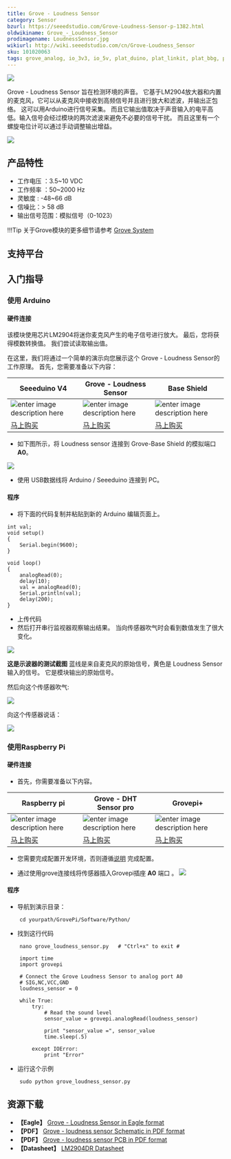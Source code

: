 ```yaml
---
title: Grove - Loudness Sensor
category: Sensor
bzurl: https://seeedstudio.com/Grove-Loudness-Sensor-p-1382.html
oldwikiname: Grove_-_Loudness_Sensor
prodimagename: LoudnessSensor.jpg
wikiurl: http://wiki.seeedstudio.com/cn/Grove-Loudness_Sensor
sku: 101020063
tags: grove_analog, io_3v3, io_5v, plat_duino, plat_linkit, plat_bbg, plat_pi
---
```


![](https://raw.githubusercontent.com/SeeedDocument/Grove-Loudness_Sensor/master/img/LoudnessSensor.jpg)

 Grove - Loudness Sensor 旨在检测环境的声音。 它基于LM2904放大器和内置的麦克风，它可以从麦克风中接收到高频信号并且进行放大和滤波，并输出正包络。 这可以用Arduino进行信号采集。 而且它输出值取决于声音输入的电平高低。输入信号会经过模块的两次滤波来避免不必要的信号干扰。 而且这里有一个螺旋电位计可以通过手动调整输出增益。

[![](https://github.com/SeeedDocument/wiki_chinese/raw/master/docs/images/click_to_buy.PNG)](https://item.taobao.com/item.htm?spm=a1z10.3-c.w4002-11172317909.10.4075f3d30KVeTf&id=45476699231)

产品特性
--------------

-   工作电压 ：3.5~10 VDC
-   工作频率 ：50~2000 Hz
-   灵敏度 : -48~66 dB
-   信噪比：> 58 dB
-   输出信号范围：模拟信号（0-1023）

!!!Tip
    关于Grove模块的更多细节请参考 [Grove System](http://wiki.seeedstudio.com/cn/Grove_System/)


支持平台
-------------------

入门指导
-------------

### 使用 Arduino
#### 硬件连接
该模块使用芯片LM2904将迷你麦克风产生的电子信号进行放大。 最后，您将获得模数转换值。 我们尝试读取输出值。

在这里，我们将通过一个简单的演示向您展示这个 Grove - Loudness Sensor的工作原理。 首先，您需要准备以下内容：

| Seeeduino V4 | Grove - Loudness Sensor | Base Shield |
|--------------|-------------|-----------------|
|![enter image description here](https://raw.githubusercontent.com/SeeedDocument/Grove_Light_Sensor/master/images/gs_1.jpg)|![enter image description here](https://github.com/SeeedDocument/Grove-Loudness_Sensor/raw/master/img/LoudnessSensor_s.jpg)|![enter image description here](https://raw.githubusercontent.com/SeeedDocument/Grove_Light_Sensor/master/images/gs_4.jpg)|
|[马上购买](https://item.taobao.com/item.htm?spm=a1z10.3-c.w4002-11172317909.9.3ff19e11rndqnS&id=45721222112)|[马上购买](https://item.taobao.com/item.htm?spm=a1z10.3-c.w4002-11172317909.10.4075f3d30KVeTf&id=45476699231)|[马上购买](https://item.taobao.com/item.htm?spm=a1z10.3-c.w4002-11172317909.10.3ff19e11crrag2&id=520233320144)|


- 如下图所示，将 Loudness sensor 连接到 Grove-Base Shield 的模拟端口 **A0**。

![](https://github.com/SeeedDocument/Grove-Loudness_Sensor/raw/master/img/arduino%20loudness%20sensor.jpg)

-   使用  USB数据线将 Arduino / Seeeduino 连接到 PC。

#### 程序
-   将下面的代码复制并粘贴到新的 Arduino 编辑页面上。

```
int val;
void setup()
{
    Serial.begin(9600);
}

void loop()
{
    analogRead(0);
    delay(10);
    val = analogRead(0);
    Serial.println(val);
    delay(200);
}
```

-   上传代码
-   然后打开串行监视器观察输出结果。 当向传感器吹气时会看到数值发生了很大变化。

![](https://raw.githubusercontent.com/SeeedDocument/Grove-Loudness_Sensor/master/img/Loudness_Sensor.jpg)


**这是示波器的测试截图**
蓝线是来自麦克风的原始信号，黄色是 Loudness Sensor 输入的信号。 它是模块输出的原始信号。

然后向这个传感器吹气:

![](https://raw.githubusercontent.com/SeeedDocument/Grove-Loudness_Sensor/master/img/Loudness_Sensor_Test_1.bmp)

向这个传感器说话：

![](https://raw.githubusercontent.com/SeeedDocument/Grove-Loudness_Sensor/master/img/Loudness_Sensor_Test_3.bmp)


### 使用Raspberry Pi

#### 硬件连接

- 首先，你需要准备以下内容。

|  Raspberry pi | Grove - DHT Sensor pro | Grovepi+ |
|--------------|-------------|-----------------|
|![enter image description here](https://github.com/SeeedDocument/Grove-Temperature_and_Humidity_Sensor_Pro/raw/master/img/pi.jpg)|![enter image description here](https://github.com/SeeedDocument/Grove-Loudness_Sensor/raw/master/img/LoudnessSensor_s.jpg)|![enter image description here](https://github.com/SeeedDocument/Grove-Temperature_and_Humidity_Sensor_Pro/raw/master/img/grovepi%2B.jpg)|
|[马上购买](https://item.taobao.com/item.htm?spm=a1z10.3-c.w4002-11172317909.9.3ff19e11zpryre&id=528322046763)|[马上购买](https://item.taobao.com/item.htm?spm=a1z10.3-c.w4002-11172317909.10.4075f3d30KVeTf&id=45476699231)|[马上购买](https://item.taobao.com/item.htm?spm=a1z10.3-c.w4002-11172317909.10.3ff19e113G7Bdt&id=45506190895)|


- 您需要完成配置开发环境，否则遵循[说明](http://wiki.seeed.cc/GrovePi_Plus/) 完成配置。

-  通过使用grove连接线将传感器插入Grovepi插座 **A0** 端口 。
![](https://github.com/SeeedDocument/Grove-Loudness_Sensor/raw/master/img/pi%20loudness%20sensor.jpg)

#### 程序

- 导航到演示目录：

```
    cd yourpath/GrovePi/Software/Python/
```

-   找到这行代码
```
    nano grove_loudness_sensor.py   # "Ctrl+x" to exit #
```
```
    import time
    import grovepi

    # Connect the Grove Loudness Sensor to analog port A0
    # SIG,NC,VCC,GND
    loudness_sensor = 0

    while True:
        try:
            # Read the sound level
            sensor_value = grovepi.analogRead(loudness_sensor)

            print "sensor_value =", sensor_value
            time.sleep(.5)

        except IOError:
            print "Error"
```

- 运行这个示例
```
    sudo python grove_loudness_sensor.py
```

资源下载
--------

- **【Eagle】** [Grove - Loudness Sensor in Eagle format](https://raw.githubusercontent.com/SeeedDocument/Grove-Loudness_Sensor/master/res/Grove-Loudness_Sensor_Eagle_File.zip)
- **【PDF】** [Grove - loudness sensor Schematic in PDF format](https://raw.githubusercontent.com/SeeedDocument/Grove-Loudness_Sensor/master/res/Grove_loudness_sensor.pdf)
- **【PDF】** [Grove - loudness sensor PCB in PDF format](https://github.com/SeeedDocument/Grove-Loudness_Sensor/raw/master/res/Grove-loudness%20sensor%20PCB.pdf)
- **【Datasheet】** [LM2904DR Datasheet](https://raw.githubusercontent.com/SeeedDocument/Grove-Loudness_Sensor/master/res/LM2904DR.pdf)

<!-- This Markdown file was created from http://www.seeedstudio.com/wiki/Grove_-_Loudness_Sensor -->
